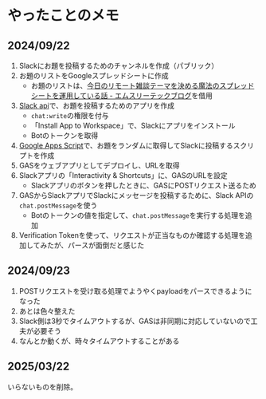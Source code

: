 # やったことのメモ

## 2024/09/22

1. Slackにお題を投稿するためのチャンネルを作成（パブリック）
2. お題のリストをGoogleスプレッドシートに作成
   - お題のリストは、[今日のリモート雑談テーマを決める魔法のスプレッドシートを運用している話 - エムスリーテックブログ](https://www.m3tech.blog/entry/zatsudan-mahou-no-spreadsheet)を借用
3. [Slack api](https://api.slack.com/)で、お題を投稿するためのアプリを作成
   - `chat:write`の権限を付与
   - 「Install App to Workspace」で、Slackにアプリをインストール
   - Botのトークンを取得
4. [Google Apps Script](https://script.google.com/)で、お題をランダムに取得してSlackに投稿するスクリプトを作成
5. GASをウェブアプリとしてデプロイし、URLを取得
6. Slackアプリの「Interactivity & Shortcuts」に、GASのURLを設定
   - Slackアプリのボタンを押したときに、GASにPOSTリクエスト送るため
7. GASからSlackアプリでSlackにメッセージを投稿するために、Slack APIの`chat.postMessage`を使う
   - Botのトークンの値を指定して、`chat.postMessage`を実行する処理を追加
8. Verification Tokenを使って、リクエストが正当なものか確認する処理を追加してみたが、パースが面倒だと感じた

## 2024/09/23

1. POSTリクエストを受け取る処理でようやくpayloadをパースできるようになった
2. あとは色々整えた
3. Slack側は3秒でタイムアウトするが、GASは非同期に対応していないので工夫が必要そう
4. なんとか動くが、時々タイムアウトすることがある

## 2025/03/22

いらないものを削除。
